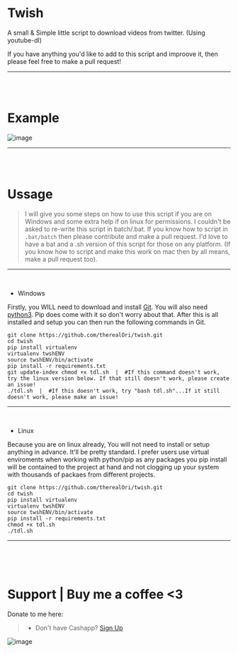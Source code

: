 # Twish
A small &amp; Simple little script to download videos from twitter. (Using youtube-dl)


If you have anything you'd like to add to this script and improove it, then please feel free to make a pull request!
__ __

<br />
<br />

# Example
![image](https://user-images.githubusercontent.com/45724082/166334033-76b45df1-f6e3-4047-88c6-8f499b64238c.png)
__ __

<br />
<br />

# Ussage
> I will give you some steps on how to use this script if you are on Windows and some extra help if on linux for permissions. I couldn't be asked to re-write this script in batch/.bat. If you know how to script in `.bat/batch` then please contribute and make a pull request. I'd love to have a bat and a .sh version of this script for those on any platform. (If you know how to script and make this work on mac then by all means, make a pull request too).
__ __

<br />

- Windows

Firstly, you WILL need to download and install [Git](https://github.com/git-for-windows/git/releases/download/v2.36.0.windows.1/Git-2.36.0-64-bit.exe).  You will also need [python3](https://www.python.org/ftp/python/3.10.4/python-3.10.4-amd64.exe). Pip does come with it so don't worry about that. After this is all installed and setup you can then run the following commands in Git.

```
git clone https://github.com/therealOri/twish.git
cd twish
pip install virtualenv
virtualenv twshENV
source twshENV/bin/activate
pip install -r requirements.txt
git update-index chmod +x tdl.sh  |  #If this command doesn't work, try the linux version below. If that still doesn't work, please create an issue!
./tdl.sh  |  #If this doesn't work, try "bash tdl.sh"...If it still doesn't work, please make an issue!
```
__ __

<br />

- Linux

Because you are on linux already, You will not need to install or setup anything in advance. It'll be pretty standard. I prefer users use virtual enviroments when working with python/pip as any packages you pip install will be contained to the project at hand and not clogging up your system with thousands of packaes from different projects.

```
git clone https://github.com/therealOri/twish.git
cd twish
pip install virtualenv
virtualenv twshENV
source twshENV/bin/activate
pip install -r requirements.txt
chmod +x tdl.sh
./tdl.sh
```
__ __

<br />
<br />
<br />


# Support  |  Buy me a coffee <3
Donate to me here:
> - Don't have Cashapp? [Sign Up](https://cash.app/app/TKWGCRT)

![image](https://user-images.githubusercontent.com/45724082/158000721-33c00c3e-68bb-4ee3-a2ae-aefa549cfb33.png)

